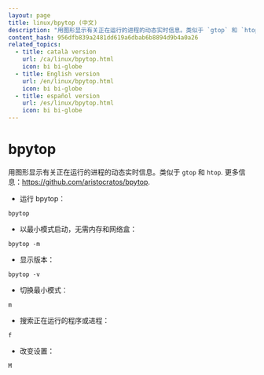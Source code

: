 ```yaml
---
layout: page
title: linux/bpytop (中文)
description: "用图形显示有关正在运行的进程的动态实时信息。类似于 `gtop` 和 `htop`."
content_hash: 956dfb839a2481dd619a6dbab6b8894d9b4a0a26
related_topics:
  - title: català version
    url: /ca/linux/bpytop.html
    icon: bi bi-globe
  - title: English version
    url: /en/linux/bpytop.html
    icon: bi bi-globe
  - title: español version
    url: /es/linux/bpytop.html
    icon: bi bi-globe
---
```

# bpytop

用图形显示有关正在运行的进程的动态实时信息。类似于 `gtop` 和 `htop`.
更多信息：<https://github.com/aristocratos/bpytop>.

- 运行 bpytop：

`bpytop`

- 以最小模式启动，无需内存和网络盒：

`bpytop -m`

- 显示版本：

`bpytop -v`

- 切换最小模式：

`m`

- 搜索正在运行的程序或进程：

`f`

- 改变设置：

`M`
